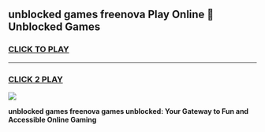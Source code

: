 
## unblocked games freenova Play Online 👋 Unblocked Games
<h3>
<a href="https://premium.freeplayer.one?title=unblocked_games_freenova&ref=19F">CLICK TO PLAY</a></h3>
<hr>

<h3>
<a href="https://premium.freeplayer.one?title=unblocked_games_freenova&ref=19F">CLICK 2 PLAY</a>
  
</h3>

<a href="https://premium.freeplayer.one?title=unblocked_games_freenova&ref=19F"><img src="https://clearcache.store/games.png"></a>


**unblocked games freenova games unblocked: Your Gateway to Fun and Accessible Online Gaming**
